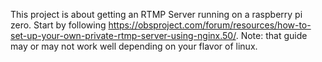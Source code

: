 This project is about getting an RTMP Server running on a raspberry pi zero. Start by following https://obsproject.com/forum/resources/how-to-set-up-your-own-private-rtmp-server-using-nginx.50/.
Note: that guide may or may not work well depending on your flavor of linux.
